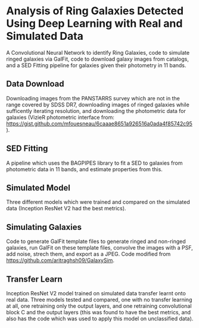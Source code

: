 # Analysis of Ring Galaxies Detected Using Deep Learning with Real and Simulated Data
A Convolutional Neural Network to identify Ring Galaxies, code to simulate ringed galaxies via GalFit, code to download galaxy images from catalogs, and a SED Fitting pipeline for galaxies given their photometry in 11 bands. 

## Data Download

Downloading images from the PANSTARRS survey which are not in the range covered by SDSS DR7, downloading images of ringed galaxies while sufficently iterating resolution, and downloading the photometric data for galaxies (VizieR photometric interface from: https://gist.github.com/mfouesneau/6caaae8651a926516a0ada4f85742c95). 

## SED Fitting

A pipeline which uses the BAGPIPES library to fit a SED to galaxies from photometric data in 11 bands, and estimate properties from this.

## Simulated Model

Three different models which were trained and compared on the simulated data (Inception ResNet V2 had the best metrics).

## Simulating Galaxies

Code to generate GalFit template files to generate ringed and non-ringed galaxies, run GalFit on these template files, convolve the images with a PSF, add noise, strech them, and export as a JPEG. Code modified from https://github.com/aritraghsh09/GalaxySim. 

## Transfer Learn

Inception ResNet V2 model trained on simulated data transfer learnt onto real data. Three models tested and compared, one with no transfer learning at all, one retraining only the output layers, and one retraining convolutional block C and the output layers (this was found to have the best metrics, and also has the code which was used to apply this model on unclassified data). 

